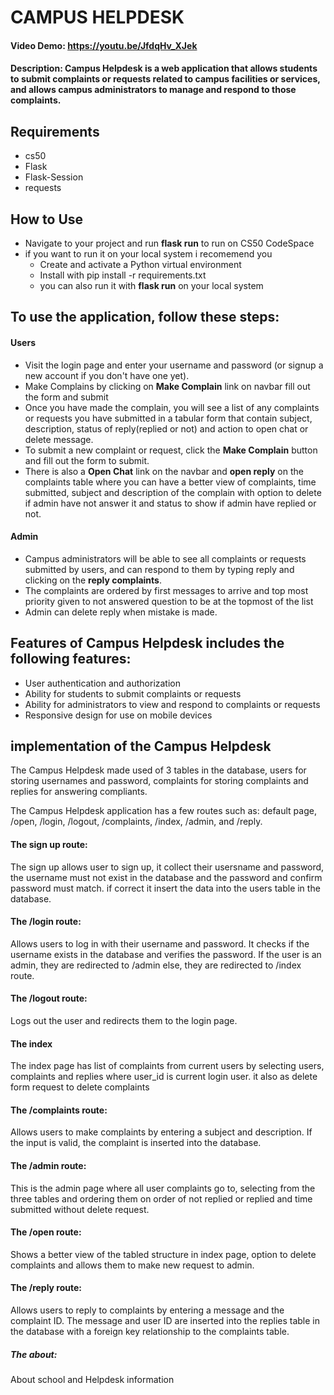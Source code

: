 # CAMPUS HELPDESK
#### Video Demo:  <https://youtu.be/JfdqHv_XJek>
#### Description: Campus Helpdesk is a web application that allows students to submit complaints or requests related to campus facilities or services, and allows campus administrators to manage and respond to those complaints.

## Requirements
- cs50
- Flask
- Flask-Session
- requests

## How to Use
- Navigate to your project and run **flask run** to run on CS50 CodeSpace
- if you want to run it on your local system i recomemend you
    - Create and activate a Python virtual environment
    - Install with pip install -r requirements.txt
    - you can also run it with **flask run** on your local system

## To use the application, follow these steps:
#### Users
- Visit the login page and enter your username and password (or signup a new account if you don't have one yet).
- Make Complains by clicking on **Make Complain** link on navbar fill out the form and submit
- Once you have made the complain, you will see a list of any complaints or requests you have submitted in a tabular form that contain subject, description, status of reply(replied or not) and action to open chat or delete message.
- To submit a new complaint or request, click the **Make Complain** button and fill out the form to submit.
- There is also a **Open Chat** link on the navbar and **open reply** on the complaints table where you can have a better view of complaints, time submitted, subject and description of the complain with option to delete if admin have not answer it and status to show if admin have replied or not.

#### Admin
- Campus administrators will be able to see all complaints or requests submitted by users, and can respond to them by typing reply and clicking on the **reply complaints**.
- The complaints are ordered by first messages to arrive and top most priority given to not answered question to be at the topmost of the list
- Admin can delete reply when mistake is made.

## Features of Campus Helpdesk includes the following features:

- User authentication and authorization
- Ability for students to submit complaints or requests
- Ability for administrators to view and respond to complaints or requests
- Responsive design for use on mobile devices

## implementation of the Campus Helpdesk
The Campus Helpdesk made used of 3 tables in the database, users for storing usernames and password, complaints for storing complaints and replies for answering compliants.

The Campus Helpdesk application has a few routes such as:
     default page, /open, /login, /logout, /complaints, /index, /admin, and /reply.

#### The sign up route:
The sign up allows user to sign up, it collect their usersname and password, the username must not exist in the database and the password and confirm password must match. if correct it insert the data into the users table in the database.

#### The /login route:
Allows users to log in with their username and password. It checks if the username exists in the database and verifies the password. If the user is an admin, they are redirected to /admin else, they are redirected to /index route.

#### The /logout route:
Logs out the user and redirects them to the login page.

#### The index
The index page has list of complaints from current users by selecting users, complaints and replies where user_id is current login user. it also as delete form request to delete complaints

#### The /complaints route:
Allows users to make complaints by entering a subject and description. If the input is valid, the complaint is inserted into the database.

#### The /admin route:
This is the admin page where all user complaints go to, selecting from the three tables and ordering them on order of not replied or replied and time submitted without delete request.

#### The /open route:
Shows a better view of the tabled structure in index page, option to delete complaints and allows them to make new request to admin.

#### The /reply route:
Allows users to reply to complaints by entering a message and the complaint ID. The message and user ID are inserted into the replies table in the database with a foreign key relationship to the complaints table.

##### The about:
About school and Helpdesk information


